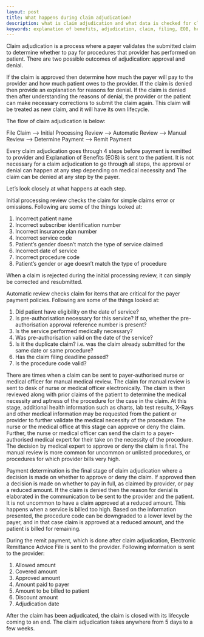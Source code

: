 ```yaml
---
layout: post
title: What happens during claim adjudication?
description: what is claim adjudication and what data is checked for claim adjudication?
keywords: explanation of benefits, adjudication, claim, filing, EOB, health insurance, remittance, electronic remittance, initial review, payer, provider, payment, claim review
---
```


Claim adjudication is a process where a payer validates the submitted claim to determine whether to pay for procedures that provider has performed on patient. There are two possible outcomes of adjudication: approval and denial. 

If the claim is approved then determine how much the payer will pay to the provider and how much patient owes to the provider. If the claim is denied then provide an explanation for reasons for denial. If the claim is denied then after understanding the reasons of denial, the provider or the patient can make necessary corrections to submit the claim again. This claim will be treated as new claim, and it will have its own lifecycle. 

The flow of claim adjudication is below:

File Claim --> Initial Processing Review --> Automatic Review --> Manual Review --> Determine Payment --> Remit Payment

Every claim adjudication goes through 4 steps before payment is remitted to provider and Explanation of Benefits (EOB) is sent to the patient. It is not necessary for a claim adjudication to go through all steps, the approval or denial can happen at any step depending on medical necessity and The claim can be denied at any step by the payer.

Let’s look closely at what happens at each step. 

Initial processing review checks the claim for simple claims error or omissions. Following are some of the things looked at: 
1. Incorrect patient name 
2. Incorrect subscriber identification number
3. Incorrect insurance plan number
4. Incorrect service code
5. Patient’s gender doesn’t match the type of service claimed
6. Incorrect date of service
7. Incorrect procedure code
8. Patient’s gender or age doesn’t match the type of procedure

When a claim is rejected during the initial processing review, it can simply be corrected and resubmitted.

Automatic review checks claim for items that are critical for the payer payment policies. Following are some of the things looked at:
1. Did patient have eligibility on the date of service?
2. Is pre-authorisation necessary for this service? If so, whether the pre-authorisation approval reference number is present? 
3. Is the service performed medically necessary?
4. Was pre-authorisation valid on the date of the service?
5. Is it the duplicate claim? i.e. was the claim already submitted for the same date or same procedure?
6. Has the claim filing deadline passed? 
7. Is the procedure code valid?

There are times when a claim can be sent to payer-authorised nurse or medical officer for manual medical review. The claim for manual review is sent to desk of nurse or medical officer electronically. The claim is then reviewed along with prior claims of the patient to determine the medical necessity and aptness of the procedure for the case in the claim. At this stage, additional health information such as charts, lab test results, X-Rays and other medical information may be requested from the patient or provider to further validate the medical necessity of the procedure. The nurse or the medical office at this stage can approve or deny the claim. Further, the nurse or medical officer can send the claim to a payer-authorised medical expert for their take on the necessity of the procedure. The decision by medical expert to approve or deny the claim is final. The manual review is more common for uncommon or unlisted procedures, or procedures for which provider bills very high.

Payment determination is the final stage of claim adjudication where a decision is made on whether to approve or deny the claim. If approved then a decision is made on whether to pay in full, as claimed by provider, or pay a reduced amount. If the claim is denied then the reason for denial is elaborated in the communication to be sent to the provider and the patient. It is not uncommon to have a claim approved at a reduced amount. This happens when a service is billed too high. Based on the information presented, the procedure code can be downgraded to a lower level by the payer, and in that case claim is approved at a reduced amount, and the patient is billed for remaining. 

During the remit payment, which is done after claim adjudication, Electronic Remittance Advice File is sent to the provider. Following information is sent to the provider:
1. Allowed amount
2. Covered amount
3. Approved amount
4. Amount paid to payer
5. Amount to be billed to patient
6. Discount amount
7. Adjudication date

After the claim has been adjudicated, the claim is closed with its lifecycle coming to an end. The claim adjudication takes anywhere from 5 days to a few weeks.
